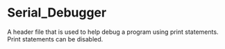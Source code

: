 # Serial_Debugger
A header file that is used to help debug a program using print statements. Print statements can be disabled. 
